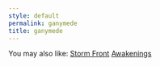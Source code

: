 ```yaml
---
style: default
permalink: ganymede
title: ganymede
---
```

You may also like:
[Storm Front](http://scp-wiki.net/stormfront)
[Awakenings](http://scp-wiki.net/awakenings)